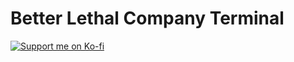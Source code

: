 # Better Lethal Company Terminal



[![Support me on Ko-fi](https://ko-fi.com/img/githubbutton_sm.svg)](https://ko-fi.com/X8X8RV8XM)